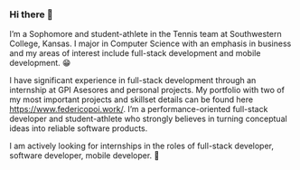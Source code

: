 ### Hi there 👋

I’m a Sophomore and student-athlete in the Tennis team at Southwestern College, Kansas. I major in Computer Science with an emphasis in business and my areas of interest include full-stack development and mobile development. 😁

I have significant experience in full-stack development through an internship at GPI Asesores and personal projects. My portfolio with two of my most important projects and skillset details can be found here https://www.federicopoi.work/. I’m a performance-oriented full-stack developer and student-athlete who strongly believes in turning conceptual ideas into reliable software products.

I am actively looking for internships in the roles of full-stack developer, software developer, mobile developer. 🙌
